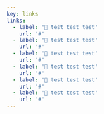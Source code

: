 ```yaml
---
key: links
links:
  - label: '🙂 test test test'
    url: '#'
  - label: '🎨 test test test'
    url: '#'
  - label: '💚 test test test'
    url: '#'
  - label: '🍔 test test test'
    url: '#'
  - label: '🍳 test test test'
    url: '#'
  - label: '🍖 test test test'
    url: '#'
---
```

